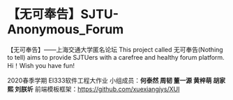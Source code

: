 # 【无可奉告】SJTU-Anonymous_Forum
【无可奉告】——上海交通大学匿名论坛
This project called 无可奉告(Nothing to tell) aims to provide SJTUers with a carefree and healthy forum platform.
Hi！Wish you have fun!

2020春季学期 EI333软件工程大作业
小组成员：**何泰然 周韧 董一源 黄梓萌 胡家熙 刘朕圻**
前端模板框架：https://github.com/xuexiangjys/XUI
